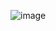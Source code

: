 ![image](https://github.com/hoofkhanh/challenging-project/assets/124868697/89724612-cba5-4df7-8afa-24b68ff3744f)
